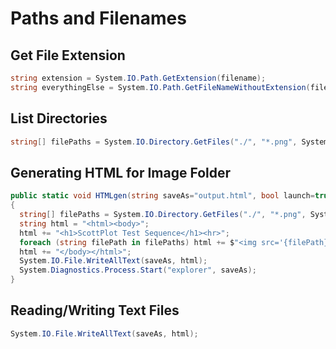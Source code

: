 # Paths and Filenames

## Get File Extension
```c#
string extension = System.IO.Path.GetExtension(filename);
string everythingElse = System.IO.Path.GetFileNameWithoutExtension(filename);
```

## List Directories
```C#
string[] filePaths = System.IO.Directory.GetFiles("./", "*.png", System.IO.SearchOption.TopDirectoryOnly);
```

## Generating HTML for Image Folder
```C#
public static void HTMLgen(string saveAs="output.html", bool launch=true)
{
  string[] filePaths = System.IO.Directory.GetFiles("./", "*.png", System.IO.SearchOption.TopDirectoryOnly);
  string html = "<html><body>";
  html += "<h1>ScottPlot Test Sequence</h1><hr>";
  foreach (string filePath in filePaths) html += $"<img src='{filePath}'><br>";
  html += "</body></html>";
  System.IO.File.WriteAllText(saveAs, html);
  System.Diagnostics.Process.Start("explorer", saveAs);
}
```

## Reading/Writing Text Files

```c#
System.IO.File.WriteAllText(saveAs, html);
```
